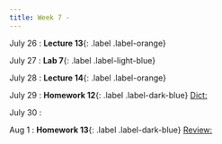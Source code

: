 ```yaml
---
title: Week 7 - 
---
```


July 26 
: **Lecture 13**{: .label .label-orange}[](#)

July 27
: **Lab 7**{: .label .label-light-blue}[](#)

July 28
: **Lecture 14**{: .label .label-orange}[](#)

July 29
: **Homework 12**{: .label .label-dark-blue} [Dict: ](#)

July 30
: [](#)

Aug 1
: **Homework 13**{: .label .label-dark-blue} [Review: ](#)

